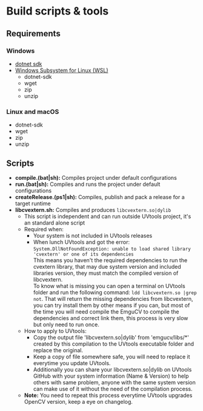 # Build scripts & tools

## Requirements

### Windows

- [dotnet sdk](https://dotnet.microsoft.com/en-us/download)
- [Windows Subsystem for Linux (WSL)](https://docs.microsoft.com/en-us/windows/wsl/about)
  - dotnet-sdk
  - wget
  - zip
  - unzip

### Linux and macOS

- dotnet-sdk
- wget
- zip
- unzip 


## Scripts

- **compile.(bat|sh):** Compiles project under default configurations
- **run.(bat|sh):** Compiles and runs the project under default configurations
- **createRelease.(ps1|sh):** Compiles, publish and pack a release for a target runtime
- **libcvextern.sh:** Compiles and produces `libcvextern.so|dylib`
   - This script is independent and can run outside UVtools project, it's an standard alone script
   - Required when:
      - Your system is not included in UVtools releases
      - When lunch UVtools and got the error: `System.DllNotFoundException: unable to load shared library 'cvextern' or one of its dependencies`  
        This means you haven't the required dependencies to run the cvextern library, that may due system version and included libraries version, they must match the compiled version of libcvextern.  
        To know what is missing you can open a terminal on UVtools folder and run the following command: `ldd libcvextern.so |grep not`. That will return the missing dependencies from libcvextern, you can try install them by other means if you can, but most of the time you will need compile the EmguCV to compile the dependencies and correct link them, this process is very slow but only need to run once.
    - How to apply to UVtools:
       - Copy the output file 'libcvextern.so|dylib' from 'emgucv/libs/*' created by this compilation to the UVtools executable folder and replace the original. 
       - Keep a copy of file somewhere safe, you will need to replace it everytime you update UVtools.
       - Additionally you can share your libcvextern.so|dylib on UVtools GitHub with your system information (Name & Version) to help others with same problem, 
         anyone with the same system version can make use of it without the need of the compilation process.
   - **Note:** You need to repeat this process everytime UVtools upgrades OpenCV version, keep a eye on changelog.